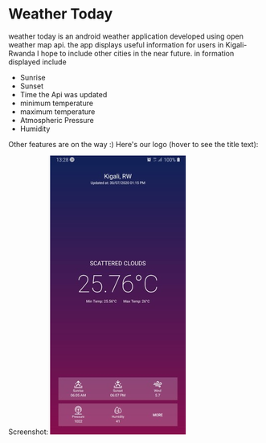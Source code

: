 # Weather Today
weather today is an android weather application developed using open weather map api. the app displays useful information
for users in Kigali-Rwanda I hope to include other cities in the near future. in formation displayed include

- Sunrise
- Sunset
- Time the Api was updated
- minimum temperature
- maximum temperature
- Atmospheric Pressure
- Humidity

Other features are on the way :)
Here's our logo (hover to see the title text):

Screenshot: 
![alt text](https://github.com/ngeyen/weather_today/blob/master/Weather%20Today.jpg)


